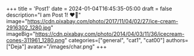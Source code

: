 +++
title = 'Post1'
date = 2024-01-04T16:45:35-05:00
draft = false
description="I am Post 1! ❤️‍🔥"
image="https://cdn.pixabay.com/photo/2017/11/04/02/27/ice-cream-2916302_1280.jpg"
imageBig="https://cdn.pixabay.com/photo/2014/04/03/11/36/icecream-cones-311961_1280.png"
categories=["general", "cat1", "cat00"]
authors=["Deja"]
avatar="/images/char.png"
+++
